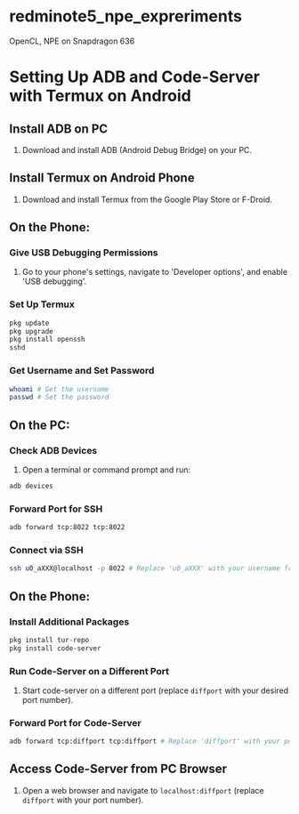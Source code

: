 # redminote5_npe_expreriments
OpenCL, NPE on Snapdragon 636



# Setting Up ADB and Code-Server with Termux on Android

## Install ADB on PC
1. Download and install ADB (Android Debug Bridge) on your PC.

## Install Termux on Android Phone
1. Download and install Termux from the Google Play Store or F-Droid.

## On the Phone:
### Give USB Debugging Permissions
1. Go to your phone's settings, navigate to 'Developer options', and enable 'USB debugging'.

### Set Up Termux
```bash
pkg update
pkg upgrade
pkg install openssh
sshd
```

### Get Username and Set Password
```bash
whoami # Get the username
passwd # Set the password
```

## On the PC:
### Check ADB Devices
1. Open a terminal or command prompt and run:
```bash
adb devices
```

### Forward Port for SSH
```bash
adb forward tcp:8022 tcp:8022
```

### Connect via SSH
```bash
ssh u0_aXXX@localhost -p 8022 # Replace 'u0_aXXX' with your username from Termux
```

## On the Phone:
### Install Additional Packages
```bash
pkg install tur-repo
pkg install code-server
```

### Run Code-Server on a Different Port
1. Start code-server on a different port (replace `diffport` with your desired port number).

### Forward Port for Code-Server
```bash
adb forward tcp:diffport tcp:diffport # Replace 'diffport' with your port number
```

## Access Code-Server from PC Browser
1. Open a web browser and navigate to `localhost:diffport` (replace `diffport` with your port number).
